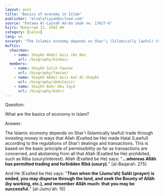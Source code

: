 ```yaml
---
layout: post
title: "Basics of economy in Islam"
publisher: "alsalafiyyah@icloud.com"
source: "Fatawa Al-Lajnah Ad-Da'imah no. 17627-6"
hijri: Muharram 12, 1442 AH
category: [sales]
lang: en
excerpt: "The Islamic economy depends on Shar'i (Islamically lawful) trade through investing money in ways that Allah (Exalted be He) made Halal (Lawful) according to the regulations of Shar'i dealings and transactions."
muftis:
  chairman: 
    - name: Shaykh Abdul-Aziz ibn Baz
      url: /biography/binbaz/
  members: 
    - name: Shaykh Salih Fawzan
      url: /biography/fawzan/
    - name: Shaykh Abdul-Aziz Aal Al-Shaykh
      url: /biography/abdulaziz/
    - name: Shaykh Bakr Abu Zayd
      url: /biography/bakr/
---
```


Question:

What are the basics of economy in Islam?

Answer:

The Islamic economy depends on Shar'i (Islamically lawful) trade through investing money in ways that Allah (Exalted be He) made Halal (Lawful) according to the regulations of Shar'i dealings and transactions. This is based on the basic principle of permissibility as far as transactions are concerned, and abstaining from all that Allah (Exalted be He) prohibited, such as Riba (usury/interest). Allah (Exalted be He) says: "**...whereas Allâh has permitted trading and forbidden Ribâ (usury).**" [al-Baqarah: 275]

And He (Exalted be He) says: "**Then when the (Jumu‘ah) Salât (prayer) is ended, you may disperse through the land, and seek the Bounty of Allâh (by working, etc.), and remember Allâh much: that you may be successful.**" [al-Jumu'ah: 10]
